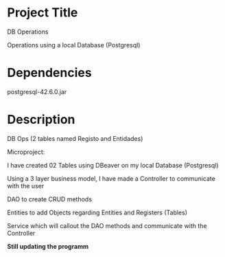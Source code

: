 # Project Title
DB Operations

Operations using a local Database (Postgresql)

# Dependencies
postgresql-42.6.0.jar

# Description
DB Ops (2 tables named Registo and Entidades)

Microproject:

I have created 02 Tables using DBeaver on my local Database (Postgresql)

Using a 3 layer business model, I have made a Controller to communicate with the user 

DAO to create CRUD methods

Entities to add Objects regarding Entities and Registers (Tables) 

Service which will callout the DAO methods and communicate with the Controller

**Still updating the programm**
